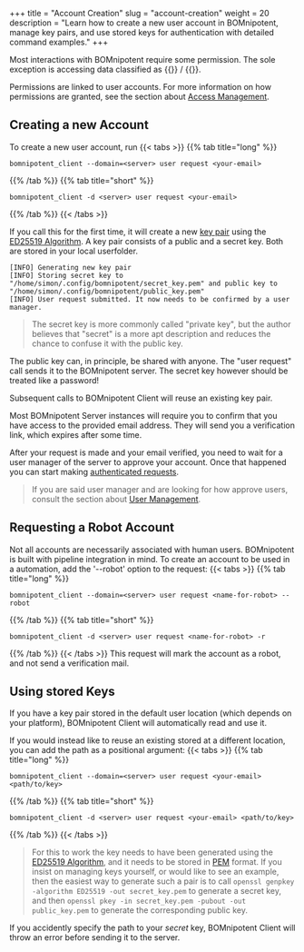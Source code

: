 +++
title = "Account Creation"
slug = "account-creation"
weight = 20
description = "Learn how to create a new user account in BOMnipotent, manage key pairs, and use stored keys for authentication with detailed command examples."
+++

Most interactions with BOMnipotent require some permission. The sole exception is accessing data classified as {{<tlp-white>}} / {{<tlp-clear>}}.

Permissions are linked to user accounts. For more information on how permissions are granted, see the section about [Access Management](/client/manager/access-management).

## Creating a new Account

To create a new user account, run
{{< tabs >}}
{{% tab title="long" %}}
```
bomnipotent_client --domain=<server> user request <your-email>
```
{{% /tab %}}
{{% tab title="short" %}}
```
bomnipotent_client -d <server> user request <your-email>
```
{{% /tab %}}
{{< /tabs >}}

If you call this for the first time, it will create a new [key pair](https://en.wikipedia.org/wiki/Public-key_cryptography) using the [ED25519 Algorithm](https://en.wikipedia.org/wiki/EdDSA#Ed25519). A key pair consists of a public and a secret key. Both are stored in your local userfolder.

``` {wrap="false" title="output"}
[INFO] Generating new key pair
[INFO] Storing secret key to "/home/simon/.config/bomnipotent/secret_key.pem" and public key to "/home/simon/.config/bomnipotent/public_key.pem"
[INFO] User request submitted. It now needs to be confirmed by a user manager.
```

> The secret key is more commonly called "private key", but the author believes that "secret" is a more apt description and reduces the chance to confuse it with the public key.

The public key can, in principle, be shared with anyone. The "user request" call sends it to the BOMnipotent server. The secret key however should be treated like a password!

Subsequent calls to BOMnipotent Client will reuse an existing key pair.

Most BOMnipotent Server instances will require you to confirm that you have access to the provided email address. They will send you a verification link, which expires after some time.

After your request is made and your email verified, you need to wait for a user manager of the server to approve your account. Once that happened you can start making [authenticated requests](/client/basics/authenticating/).

> If you are said user manager and are looking for how approve users, consult the section about [User Management](/client/manager/access-management/user-management/).

## Requesting a Robot Account

Not all accounts are necessarily associated with human users. BOMnipotent is built with pipeline integration in mind. To create an account to be used in a automation, add the '--robot' option to the request:
{{< tabs >}}
{{% tab title="long" %}}
```
bomnipotent_client --domain=<server> user request <name-for-robot> --robot
```
{{% /tab %}}
{{% tab title="short" %}}
```
bomnipotent_client -d <server> user request <name-for-robot> -r
```
{{% /tab %}}
{{< /tabs >}}
This request will mark the account as a robot, and not send a verification mail.

## Using stored Keys

If you have a key pair stored in the default user location (which depends on your platform), BOMnipotent Client will automatically read and use it.

If you would instead like to reuse an existing stored at a different location, you can add the path as a positional argument:
{{< tabs >}}
{{% tab title="long" %}}
```
bomnipotent_client --domain=<server> user request <your-email> <path/to/key>
```
{{% /tab %}}
{{% tab title="short" %}}
```
bomnipotent_client -d <server> user request <your-email> <path/to/key>
```
{{% /tab %}}
{{< /tabs >}}


> For this to work the key needs to have been generated using the [ED25519 Algorithm](https://en.wikipedia.org/wiki/EdDSA#Ed25519), and it needs to be stored in [PEM](https://en.wikipedia.org/wiki/Privacy-Enhanced_Mail) format. If you insist on managing keys yourself, or would like to see an example, then the easiest way to generate such a pair is to call `openssl genpkey -algorithm ED25519 -out secret_key.pem` to generate a secret key, and then `openssl pkey -in secret_key.pem -pubout -out public_key.pem` to generate the corresponding public key.

If you accidently specify the path to your *secret* key, BOMnipotent Client will throw an error before sending it to the server.
